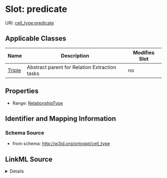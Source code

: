 

# Slot: predicate

URI: [cell_type:predicate](http://w3id.org/ontogpt/cell_type/predicate)



<!-- no inheritance hierarchy -->





## Applicable Classes

| Name | Description | Modifies Slot |
| --- | --- | --- |
| [Triple](Triple.md) | Abstract parent for Relation Extraction tasks |  no  |







## Properties

* Range: [RelationshipType](RelationshipType.md)





## Identifier and Mapping Information







### Schema Source


* from schema: http://w3id.org/ontogpt/cell_type




## LinkML Source

<details>
```yaml
name: predicate
from_schema: http://w3id.org/ontogpt/cell_type
rank: 1000
alias: predicate
owner: Triple
domain_of:
- Triple
range: RelationshipType

```
</details>